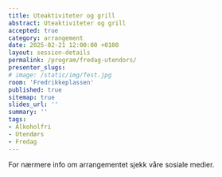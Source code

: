 ```yaml
---
title: Uteaktiviteter og grill
abstract: Uteaktiviteter og grill
accepted: true
category: arrangement
date: 2025-02-21 12:00:00 +0100
layout: session-details
permalink: /program/fredag-utendors/
presenter_slugs:
# image: /static/img/fest.jpg
room: 'Fredrikkeplassen'
published: true
sitemap: true
slides_url: ''
summary: ''
tags:
- Alkoholfri
- Utendørs
- Fredag
---
```


For nærmere info om arrangementet sjekk våre sosiale medier.

